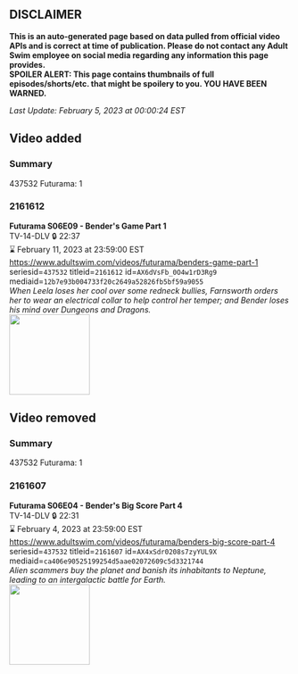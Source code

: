 ## DISCLAIMER
**This is an auto-generated page based on data pulled from official video APIs and is correct at time of publication. Please do not contact any Adult Swim employee on social media regarding any information this page provides.**  
**SPOILER ALERT: This page contains thumbnails of full episodes/shorts/etc. that might be spoilery to you. YOU HAVE BEEN WARNED.**  

_Last Update: February 5, 2023 at 00:00:24 EST_
## Video added
### Summary
437532 Futurama: 1  
### 2161612
**Futurama S06E09 - Bender's Game Part 1**  
TV-14-DLV 🔒 22:37  
⌛ February 11, 2023 at 23:59:00 EST  
https://www.adultswim.com/videos/futurama/benders-game-part-1  
seriesid=`437532` titleid=`2161612` id=`AX6dVsFb_0O4w1rD3Rg9` mediaid=`12b7e93b004733f20c2649a52826fb5bf59a9055`  
_When Leela loses her cool over some redneck bullies, Farnsworth orders her to wear an electrical collar to help control her temper; and Bender loses his mind over Dungeons and Dragons._  
<a href="https://media.cdn.adultswim.com/uploads/20220127/thumbnails/2_2212716054-Futurama_609_BendersGame_Part1.png"><img src="https://media.cdn.adultswim.com/uploads/20220127/thumbnails/2_2212716054-Futurama_609_BendersGame_Part1.png" height="144px" /></a>
## Video removed
### Summary
437532 Futurama: 1  
### 2161607
**Futurama S06E04 - Bender's Big Score Part 4**  
TV-14-DLV 🔒 22:31  
⌛ February 4, 2023 at 23:59:00 EST  
https://www.adultswim.com/videos/futurama/benders-big-score-part-4  
seriesid=`437532` titleid=`2161607` id=`AX4xSdr0208s7zyYUL9X` mediaid=`ca406e90525199254d5aae02072609c5d3321744`  
_Alien scammers buy the planet and banish its inhabitants to Neptune, leading to an intergalactic battle for Earth._  
<a href="https://media.cdn.adultswim.com/uploads/20220106/thumbnails/2_22161626567-Futurama_604_BendersBigScore_Part4.png"><img src="https://media.cdn.adultswim.com/uploads/20220106/thumbnails/2_22161626567-Futurama_604_BendersBigScore_Part4.png" height="144px" /></a>
